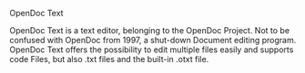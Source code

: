 OpenDoc Text

OpenDoc Text is a text editor, belonging to the OpenDoc Project. Not to be confused with OpenDoc from 1997, a shut-down Document editing program.
OpenDoc Text offers the possibility to edit multiple files easily and supports code Files, but also .txt files and the built-in .otxt file.
